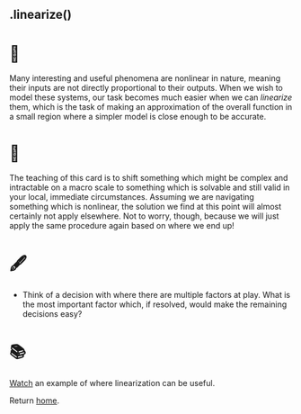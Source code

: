 ## .linearize()

# 🔬

Many interesting and useful phenomena are nonlinear in nature, meaning their inputs are not directly proportional to their outputs. When we wish to model these systems, our task becomes much easier when we can *linearize* them, which is the task of making an approximation of the overall function in a small region where a simpler model is close enough to be accurate. 

# 🧩

The teaching of this card is to shift something which might be complex and intractable on a macro scale to something which is solvable and still valid in your local, immediate circumstances. Assuming we are navigating something which is nonlinear, the solution we find at this point will almost certainly not apply elsewhere. Not to worry, though, because we will just apply the same procedure again based on where we end up!

# 🖋️

- Think of a decision with where there are multiple factors at play. What is the most important factor which, if resolved, would make the remaining decisions easy?

# 📚

[Watch](https://youtu.be/5gEattuH3tI?t=456) an example of where linearization can be useful.

Return [home](../index.md).
